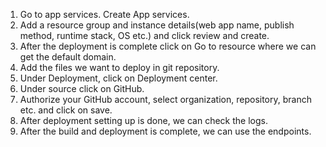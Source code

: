 1. Go to app services. Create App services.
2. Add a resource group and instance details(web app name, publish method, runtime stack, OS etc.) and click review and create.
3. After the deployment is complete click on Go to resource where we can get the default domain.
4. Add the files we want to deploy in git repository.
5. Under Deployment, click on Deployment center.
6. Under source click on GitHub.
7. Authorize your GitHub account, select organization, repository, branch etc. and click on save.
8. After deployment setting up is done, we can check the logs. 
9. After the build and deployment is complete, we can use the endpoints.
